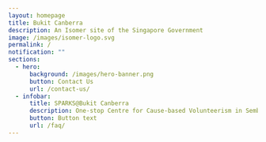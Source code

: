 ```yaml
---
layout: homepage
title: Bukit Canberra
description: An Isomer site of the Singapore Government
image: /images/isomer-logo.svg
permalink: /
notification: ""
sections:
  - hero:
      background: /images/hero-banner.png
      button: Contact Us
      url: /contact-us/
  - infobar:
      title: SPARKS@Bukit Canberra
      description: One-stop Centre for Cause-based Volunteerism in Sembawang GRC
      button: Button text
      url: /faq/
---
```



